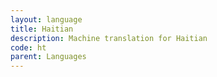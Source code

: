 ```yaml
---
layout: language
title: Haitian
description: Machine translation for Haitian
code: ht
parent: Languages
---
```

